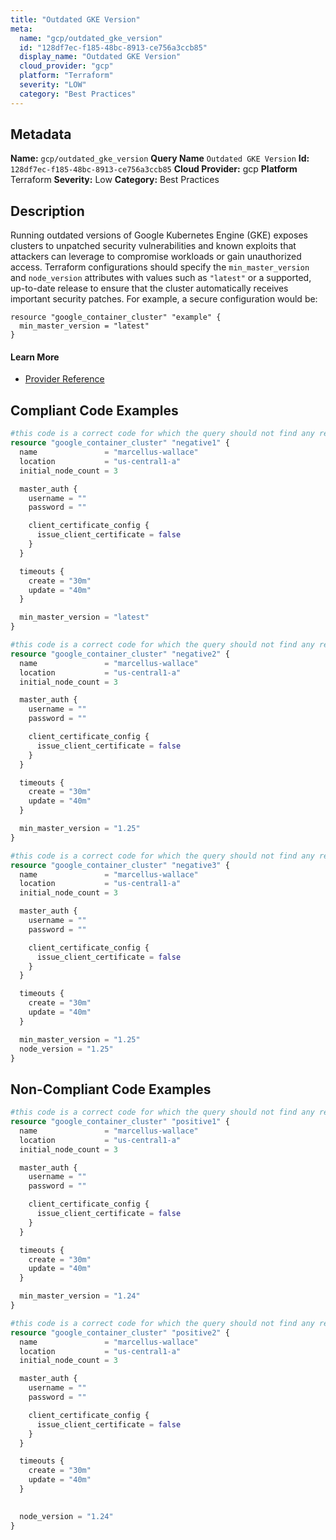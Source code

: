 ```yaml
---
title: "Outdated GKE Version"
meta:
  name: "gcp/outdated_gke_version"
  id: "128df7ec-f185-48bc-8913-ce756a3ccb85"
  display_name: "Outdated GKE Version"
  cloud_provider: "gcp"
  platform: "Terraform"
  severity: "LOW"
  category: "Best Practices"
---
```

## Metadata
**Name:** `gcp/outdated_gke_version`
**Query Name** `Outdated GKE Version`
**Id:** `128df7ec-f185-48bc-8913-ce756a3ccb85`
**Cloud Provider:** gcp
**Platform** Terraform
**Severity:** Low
**Category:** Best Practices
## Description
Running outdated versions of Google Kubernetes Engine (GKE) exposes clusters to unpatched security vulnerabilities and known exploits that attackers can leverage to compromise workloads or gain unauthorized access. Terraform configurations should specify the `min_master_version` and `node_version` attributes with values such as `"latest"` or a supported, up-to-date release to ensure that the cluster automatically receives important security patches. For example, a secure configuration would be:

```
resource "google_container_cluster" "example" {
  min_master_version = "latest"
}
```

#### Learn More

 - [Provider Reference](https://registry.terraform.io/providers/hashicorp/google/latest/docs/resources/container_cluster#master_version)


## Compliant Code Examples
```terraform
#this code is a correct code for which the query should not find any result
resource "google_container_cluster" "negative1" {
  name               = "marcellus-wallace"
  location           = "us-central1-a"
  initial_node_count = 3

  master_auth {
    username = ""
    password = ""

    client_certificate_config {
      issue_client_certificate = false
    }
  }

  timeouts {
    create = "30m"
    update = "40m"
  }

  min_master_version = "latest"
}

#this code is a correct code for which the query should not find any result
resource "google_container_cluster" "negative2" {
  name               = "marcellus-wallace"
  location           = "us-central1-a"
  initial_node_count = 3

  master_auth {
    username = ""
    password = ""

    client_certificate_config {
      issue_client_certificate = false
    }
  }

  timeouts {
    create = "30m"
    update = "40m"
  }

  min_master_version = "1.25"
}

#this code is a correct code for which the query should not find any result
resource "google_container_cluster" "negative3" {
  name               = "marcellus-wallace"
  location           = "us-central1-a"
  initial_node_count = 3

  master_auth {
    username = ""
    password = ""

    client_certificate_config {
      issue_client_certificate = false
    }
  }

  timeouts {
    create = "30m"
    update = "40m"
  }

  min_master_version = "1.25"
  node_version = "1.25"
}

```
## Non-Compliant Code Examples
```terraform
#this code is a correct code for which the query should not find any result
resource "google_container_cluster" "positive1" {
  name               = "marcellus-wallace"
  location           = "us-central1-a"
  initial_node_count = 3

  master_auth {
    username = ""
    password = ""

    client_certificate_config {
      issue_client_certificate = false
    }
  }

  timeouts {
    create = "30m"
    update = "40m"
  }

  min_master_version = "1.24"
}

#this code is a correct code for which the query should not find any result
resource "google_container_cluster" "positive2" {
  name               = "marcellus-wallace"
  location           = "us-central1-a"
  initial_node_count = 3

  master_auth {
    username = ""
    password = ""

    client_certificate_config {
      issue_client_certificate = false
    }
  }

  timeouts {
    create = "30m"
    update = "40m"
  }

  
  node_version = "1.24"
}

```